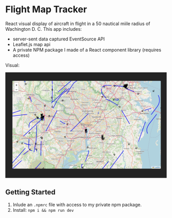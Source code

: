 # Flight Map Tracker

React visual display of aircraft in flight in a 50 nautical miile radius of Wachington D. C. This app includes:

* server-sent data captured EventSource API
* Leaflet.js map api
* A private NPM package I made of a React component library (requires access)

Visual:

![Flight map tracker visual](public/flight-tracker.png)

## Getting Started

1. Inlude an `.npmrc` file with access to my private npm package.
2. Install: `npm i && npm run dev`